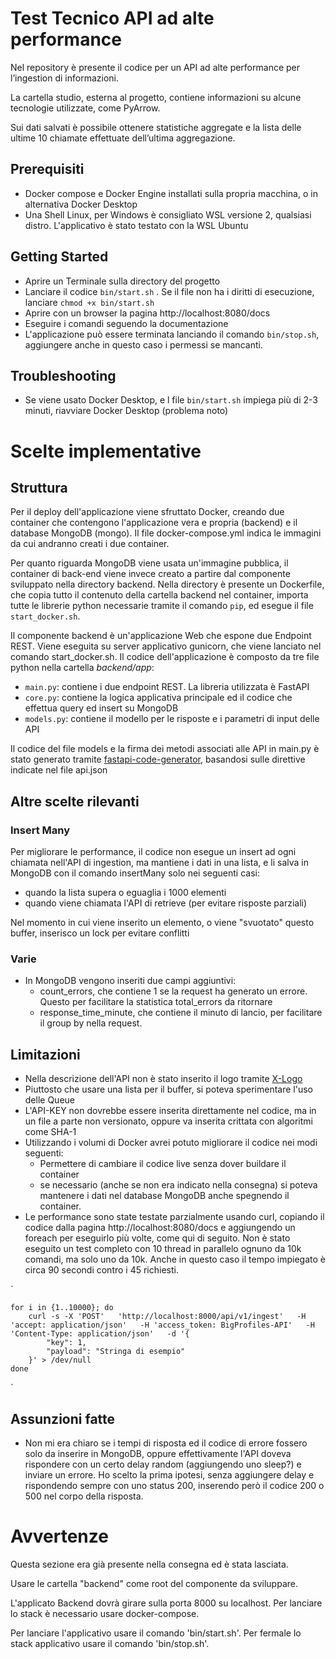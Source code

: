 # Test Tecnico API ad alte performance

Nel repository è presente il codice per un API ad alte performance per l’ingestion di informazioni.

La cartella studio, esterna al progetto, contiene informazioni su alcune tecnologie utilizzate, come PyArrow.

Sui dati salvati è possibile ottenere statistiche aggregate e la lista delle ultime 10 chiamate effettuate dell’ultima aggregazione.

## Prerequisiti

* Docker compose e Docker Engine installati sulla propria macchina, o in alternativa Docker Desktop
* Una Shell Linux, per Windows è consigliato WSL versione 2, qualsiasi distro. L'applicativo è stato testato con la WSL Ubuntu

## Getting Started

* Aprire un Terminale sulla directory del progetto
* Lanciare il codice `bin/start.sh` . Se il file non ha i diritti di esecuzione, lanciare `chmod +x bin/start.sh`
* Aprire con un browser la pagina http://localhost:8080/docs
* Eseguire i comandi seguendo la documentazione
* L'applicazione può essere terminata lanciando il comando `bin/stop.sh`, aggiungere anche in questo caso i permessi se mancanti.

## Troubleshooting

* Se viene usato Docker Desktop, e l file `bin/start.sh` impiega più di 2-3 minuti, riavviare Docker Desktop (problema noto)

# Scelte implementative

## Struttura

Per il deploy dell'applicazione viene sfruttato Docker, creando due container che contengono l'applicazione vera e propria (backend) e il database MongoDB (mongo). Il file docker-compose.yml indica le immagini da cui andranno creati i due container. 

Per quanto riguarda MongoDB viene usata un'immagine pubblica, il container di back-end viene invece creato a partire dal componente sviluppato nella directory backend. Nella directory è presente un Dockerfile, che copia tutto il contenuto della cartella backend nel container, importa tutte le librerie python necessarie tramite il comando `pip`, ed esegue il file `start_docker.sh`.

Il componente backend è un'applicazione Web che espone due Endpoint REST. Viene eseguita su server applicativo gunicorn, che viene lanciato nel comando start_docker.sh. Il codice dell'applicazione è composto da tre file python nella cartella _backend/app_:

* `main.py`: contiene i due endpoint REST. La libreria utilizzata è FastAPI
* `core.py`: contiene la logica applicativa principale ed il codice che effettua query ed insert su MongoDB
* `models.py`: contiene il modello per le risposte e i parametri di input delle API

Il codice del file models e la firma dei metodi associati alle API in main.py è stato generato tramite [fastapi-code-generator](https://github.com/koxudaxi/fastapi-code-generator), basandosi sulle direttive indicate nel file api.json

## Altre scelte rilevanti

### Insert Many

Per migliorare le performance, il codice non esegue un insert ad ogni chiamata nell'API di ingestion, ma mantiene i dati in una lista, e li salva in MongoDB con il comando insertMany solo nei seguenti casi:

* quando la lista supera o eguaglia i 1000 elementi
* quando viene chiamata l'API di retrieve (per evitare risposte parziali)

Nel momento in cui viene inserito un elemento, o viene "svuotato" questo buffer, inserisco un lock per evitare conflitti

### Varie

* In MongoDB vengono inseriti due campi aggiuntivi:
  * count_errors, che contiene 1 se la request ha generato un errore. Questo per facilitare la statistica total_errors da ritornare
  * response_time_minute, che contiene il minuto di lancio, per facilitare il group by nella request.

## Limitazioni

* Nella descrizione dell'API non è stato inserito il logo tramite [X-Logo]( https://fastapi.tiangolo.com/advanced/extending-openapi/)
* Piuttosto che usare una lista per il buffer, si poteva sperimentare l'uso delle Queue
* L'API-KEY non dovrebbe essere inserita direttamente nel codice, ma in un file a parte non versionato, oppure va inserita crittata con algoritmi come SHA-1
* Utilizzando i volumi di Docker avrei potuto migliorare il codice nei modi seguenti:
  * Permettere di cambiare il codice live senza dover buildare il container
  * se necessario (anche se non era indicato nella consegna) si poteva mantenere i dati nel database MongoDB anche spegnendo il container.
* Le performance sono state testate parzialmente usando curl, copiando il codice dalla pagina http://localhost:8080/docs e aggiungendo un foreach per eseguirlo più volte, come qui di seguito. Non è stato eseguito un test completo con 10 thread in parallelo ognuno da 10k comandi, ma solo uno da 10k. Anche in questo caso il tempo impiegato è circa 90 secondi contro i 45 richiesti.

`


    for i in {1..10000}; do 
	    curl -s -X 'POST'   'http://localhost:8000/api/v1/ingest'   -H 'accept: application/json'   -H 'access_token: BigProfiles-API'   -H 'Content-Type: application/json'   -d '{
            "key": 1,
            "payload": "Stringa di esempio"
        }' > /dev/null
    done
	
`


## Assunzioni fatte

* Non mi era chiaro se i tempi di risposta ed il codice di errore fossero solo da inserire in MongoDB, oppure effettivamente l'API doveva rispondere con un certo delay random (aggiungendo uno sleep?) e inviare un errore. Ho scelto la prima ipotesi, senza aggiungere delay e rispondendo sempre con uno status 200, inserendo però il codice 200 o 500 nel corpo della risposta.

# Avvertenze

Questa sezione era già presente nella consegna ed è stata lasciata.

Usare le cartella "backend" come root del componente da sviluppare.

L'applicato Backend dovrà girare sulla porta 8000 su localhost.
Per lanciare lo stack è necessario usare docker-compose.

Per lanciare l'applicativo usare il comando 'bin/start.sh'.
Per fermale lo stack applicativo usare il comando 'bin/stop.sh'.
